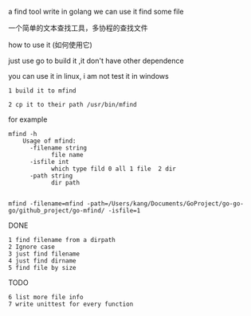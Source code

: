 
a find tool write in golang we can use it find some file

一个简单的文本查找工具，多协程的查找文件


how to use it (如何使用它)


just use go to build it ,it don't have other dependence

you can use it in linux, i am not test it in windows 

	1 build it to mfind

	2 cp it to their path /usr/bin/mfind


for example

	mfind -h
		Usage of mfind:
		  -filename string
		        file name
		  -isfile int
		        which type fild 0 all 1 file  2 dir 
		  -path string
		        dir path


	mfind -filename=mfind -path=/Users/kang/Documents/GoProject/go-go-go/github_project/go-mfind/ -isfile=1








DONE 

	1 find filename from a dirpath
	2 Ignore case
	3 just find filename
	4 just find dirname
	5 find file by size

TODO 

	6 list more file info
	7 write unittest for every function



